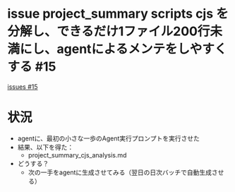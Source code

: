# issue project_summary scripts cjs を分解し、できるだけ1ファイル200行未満にし、agentによるメンテをしやすくする #15
[issues #15](https://github.com/cat2151/github-actions/issues/15)

# 状況
- agentに、最初の小さな一歩のAgent実行プロンプトを実行させた
- 結果、以下を得た：
    - project_summary_cjs_analysis.md
- どうする？
    - 次の一手をagentに生成させてみる（翌日の日次バッチで自動生成させる）
